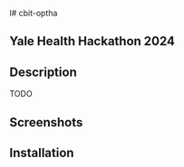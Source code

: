 l# cbit-optha



## Yale Health Hackathon 2024


## Description

TODO

## Screenshots


## Installation


